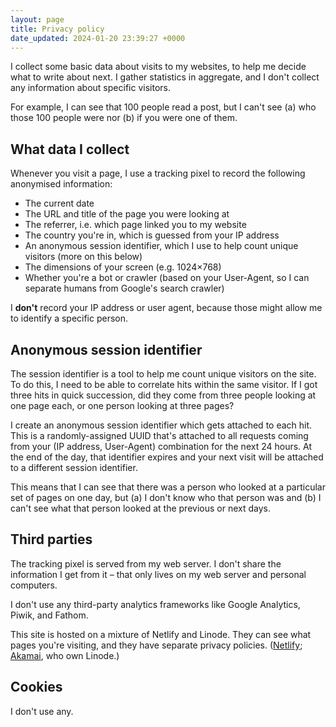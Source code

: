 ```yaml
---
layout: page
title: Privacy policy
date_updated: 2024-01-20 23:39:27 +0000
---
```

I collect some basic data about visits to my websites, to help me decide what to write about next.
I gather statistics in aggregate, and I don't collect any information about specific visitors.

For example, I can see that 100 people read a post, but I can't see (a) who those 100 people were nor (b) if you were one of them.

## What data I collect

Whenever you visit a page, I use a tracking pixel to record the following anonymised information:

*   The current date
*   The URL and title of the page you were looking at
*   The referrer, i.e. which page linked you to my website
*   The country you're in, which is guessed from your IP address
*   An anonymous session identifier, which I use to help count unique visitors (more on this below)
*   The dimensions of your screen (e.g. 1024×768)
*   Whether you're a bot or crawler (based on your User-Agent, so I can separate humans from Google's search crawler)

I **don't** record your IP address or user agent, because those might allow me to identify a specific person.

## Anonymous session identifier

The session identifier is a tool to help me count unique visitors on the site.
To do this, I need to be able to correlate hits within the same visitor.
If I got three hits in quick succession, did they come from three people looking at one page each, or one person looking at three pages?

I create an anonymous session identifier which gets attached to each hit.
This is a randomly-assigned UUID that's attached to all requests coming from your (IP address, User-Agent) combination for the next 24 hours.
At the end of the day, that identifier expires and your next visit will be attached to a different session identifier.

This means that I can see that there was a person who looked at a particular set of pages on one day, but (a) I don't know who that person was and (b) I can't see what that person looked at the previous or next days.

## Third parties

The tracking pixel is served from my web server.
I don't share the information I get from it – that only lives on my web server and personal computers.

I don't use any third-party analytics frameworks like Google Analytics, Piwik, and Fathom.

This site is hosted on a mixture of Netlify and Linode.
They can see what pages you're visiting, and they have separate privacy policies.
([Netlify](https://www.netlify.com/privacy/); [Akamai](https://www.akamai.com/legal/privacy-statement), who own Linode.)

## Cookies

I don't use any.
